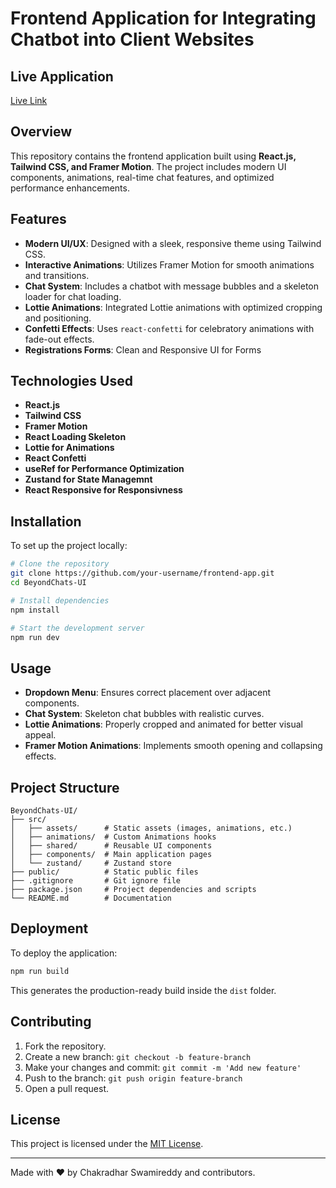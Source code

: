 # Frontend Application for Integrating Chatbot into Client Websites 

## Live Application
[Live Link](https://beyond-chats-ui.vercel.app/)

## Overview
This repository contains the frontend application built using **React.js, Tailwind CSS, and Framer Motion**. The project includes modern UI components, animations, real-time chat features, and optimized performance enhancements.

## Features
- **Modern UI/UX**: Designed with a sleek, responsive theme using Tailwind CSS.
- **Interactive Animations**: Utilizes Framer Motion for smooth animations and transitions.
- **Chat System**: Includes a chatbot with message bubbles and a skeleton loader for chat loading.
- **Lottie Animations**: Integrated Lottie animations with optimized cropping and positioning.
- **Confetti Effects**: Uses `react-confetti` for celebratory animations with fade-out effects.
- **Registrations Forms**: Clean and Responsive UI for Forms

## Technologies Used
- **React.js**
- **Tailwind CSS**
- **Framer Motion**
- **React Loading Skeleton**
- **Lottie for Animations**
- **React Confetti**
- **useRef for Performance Optimization**
- **Zustand for State Managemnt**
- **React Responsive for Responsivness**

## Installation
To set up the project locally:
```bash
# Clone the repository
git clone https://github.com/your-username/frontend-app.git
cd BeyondChats-UI

# Install dependencies
npm install

# Start the development server
npm run dev
```

## Usage
- **Dropdown Menu**: Ensures correct placement over adjacent components.
- **Chat System**: Skeleton chat bubbles with realistic curves.
- **Lottie Animations**: Properly cropped and animated for better visual appeal.
- **Framer Motion Animations**: Implements smooth opening and collapsing effects.

## Project Structure
```
BeyondChats-UI/
├── src/
│   ├── assets/      # Static assets (images, animations, etc.)
│   ├── animations/  # Custom Animations hooks
│   ├── shared/      # Reusable UI components
│   ├── components/  # Main application pages
│   └── zustand/     # Zustand store 
├── public/          # Static public files
├── .gitignore       # Git ignore file
├── package.json     # Project dependencies and scripts
└── README.md        # Documentation
```

## Deployment
To deploy the application:
```bash
npm run build
```
This generates the production-ready build inside the `dist` folder.

## Contributing
1. Fork the repository.
2. Create a new branch: `git checkout -b feature-branch`
3. Make your changes and commit: `git commit -m 'Add new feature'`
4. Push to the branch: `git push origin feature-branch`
5. Open a pull request.

## License
This project is licensed under the [MIT License](LICENSE).

---
Made with ❤️ by Chakradhar Swamireddy and contributors.

